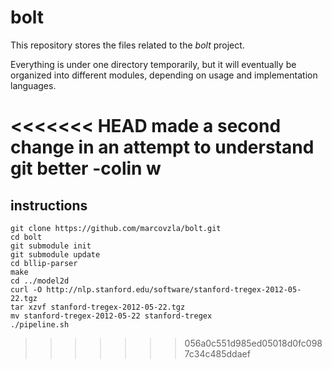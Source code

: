 # bolt

This repository stores the files related to the *bolt* project.

Everything is under one directory temporarily, but it will eventually
be organized into different modules, depending on usage and implementation
languages.

<<<<<<< HEAD
made a second change in an attempt to understand git better -colin w
=======

## instructions

    git clone https://github.com/marcovzla/bolt.git
    cd bolt
    git submodule init
    git submodule update
    cd bllip-parser
    make
    cd ../model2d
    curl -O http://nlp.stanford.edu/software/stanford-tregex-2012-05-22.tgz
    tar xzvf stanford-tregex-2012-05-22.tgz
    mv stanford-tregex-2012-05-22 stanford-tregex
    ./pipeline.sh
>>>>>>> 056a0c551d985ed05018d0fc0987c34c485ddaef
